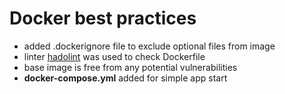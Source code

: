 # Docker best practices

* added .dockerignore file to exclude optional files from image
* linter [hadolint](https://github.com/hadolint/hadolint) was used to check Dockerfile
* base image is free from any potential vulnerabilities
* **docker-compose.yml** added for simple app start